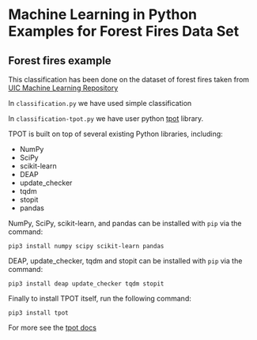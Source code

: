 # Machine Learning in Python Examples for Forest Fires Data Set

## Forest fires example

This classification has been done on the dataset of forest fires taken from [UIC Machine Learning Repository](https://archive.ics.uci.edu/ml/index.php)

In `classification.py` we have used simple classification

In `classification-tpot.py` we have user python [tpot](https://epistasislab.github.io/tpot/) library.

TPOT is built on top of several existing Python libraries, including:
- NumPy
- SciPy
- scikit-learn
- DEAP
- update_checker
- tqdm
- stopit
- pandas

NumPy, SciPy, scikit-learn, and pandas can be installed with `pip` via the command:

`pip3 install numpy scipy scikit-learn pandas`

DEAP, update_checker, tqdm and stopit can be installed with `pip` via the command:

`pip3 install deap update_checker tqdm stopit`

Finally to install TPOT itself, run the following command:

`pip3 install tpot`

For more see the [tpot docs](https://epistasislab.github.io/tpot/installing/)
